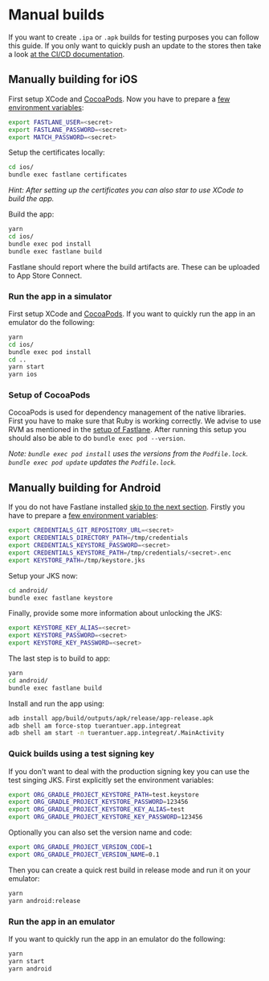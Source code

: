 # Manual builds

If you want to create `.ipa` or `.apk` builds for testing purposes you can follow this guide. If you only want to quickly push an update to the stores then take a look [at the CI/CD documentation](08-cicd.md#triggering-a-build-in-ci).

## Manually building for iOS

First setup XCode and [CocoaPods](#setup-of-cocoapods).
Now you have to prepare a [few environment variables](08-cicd.md#environment-variables-and-dependencies):

```bash
export FASTLANE_USER=<secret>
export FASTLANE_PASSWORD=<secret>
export MATCH_PASSWORD=<secret>
```

Setup the certificates locally:

```bash
cd ios/
bundle exec fastlane certificates
```

*Hint: After setting up the certificates you can also star to use XCode to build the app.*

Build the app:

```bash
yarn
cd ios/
bundle exec pod install
bundle exec fastlane build
```

Fastlane should report where the build artifacts are. These can be uploaded to App Store Connect.

### Run the app in a simulator

First setup XCode and [CocoaPods](#setup-of-cocoapods).
If you want to quickly run the app in an emulator do the following:

```bash
yarn
cd ios/
bundle exec pod install
cd ..
yarn start
yarn ios
```

### Setup of CocoaPods

CocoaPods is used for dependency management of the native libraries.
First you have to make sure that Ruby is working correctly. We advise to use RVM as mentioned in the [setup of Fastlane](08-cicd.md#setup-of-fastlane). After running this setup you should also be able to do `bundle exec pod --version`.

*Note: `bundle exec pod install` uses the versions from the `Podfile.lock`. `bundle exec pod update` updates the `Podfile.lock`.*

## Manually building for Android

If you do not have Fastlane installed [skip to the next section](#quick-builds-using-a-test-signing-key).
Firstly you have to prepare a [few environment variables](08-cicd.md#environment-variables-and-dependencies):

```bash
export CREDENTIALS_GIT_REPOSITORY_URL=<secret>
export CREDENTIALS_DIRECTORY_PATH=/tmp/credentials
export CREDENTIALS_KEYSTORE_PASSWORD=<secret>
export CREDENTIALS_KEYSTORE_PATH=/tmp/credentials/<secret>.enc
export KEYSTORE_PATH=/tmp/keystore.jks
```

Setup your JKS now:

```bash
cd android/
bundle exec fastlane keystore
```

Finally, provide some more information about unlocking the JKS:

```bash
export KEYSTORE_KEY_ALIAS=<secret>
export KEYSTORE_PASSWORD=<secret>
export KEYSTORE_KEY_PASSWORD=<secret>
```

The last step is to build to app:

```bash
yarn
cd android/
bundle exec fastlane build
```

Install and run the app using:

```bash
adb install app/build/outputs/apk/release/app-release.apk
adb shell am force-stop tuerantuer.app.integreat
adb shell am start -n tuerantuer.app.integreat/.MainActivity
```

### Quick builds using a test signing key

If you don't want to deal with the production signing key you can use the test singing JKS. First explicitly set the environment variables:

```bash
export ORG_GRADLE_PROJECT_KEYSTORE_PATH=test.keystore
export ORG_GRADLE_PROJECT_KEYSTORE_PASSWORD=123456
export ORG_GRADLE_PROJECT_KEYSTORE_KEY_ALIAS=test
export ORG_GRADLE_PROJECT_KEYSTORE_KEY_PASSWORD=123456
```

Optionally you can also set the version name and code:
```bash
export ORG_GRADLE_PROJECT_VERSION_CODE=1
export ORG_GRADLE_PROJECT_VERSION_NAME=0.1
```

Then you can create a quick rest build in release mode and run it on your emulator:

```bash
yarn
yarn android:release
```

### Run the app in an emulator

If you want to quickly run the app in an emulator do the following:

```bash
yarn
yarn start
yarn android
```
